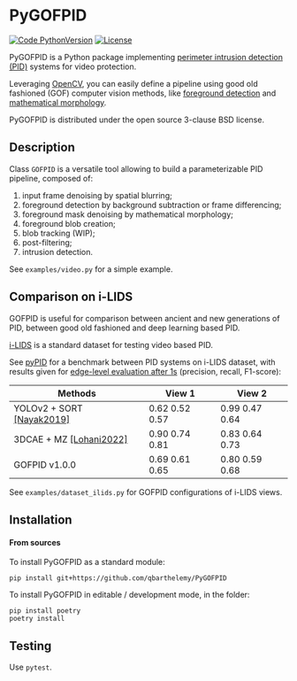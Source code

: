 # PyGOFPID

[![Code PythonVersion](https://img.shields.io/badge/python-3.8+-blue)](https://img.shields.io/badge/python-3.7+-blue)
[![License](https://img.shields.io/badge/licence-BSD--3--Clause-green)](https://img.shields.io/badge/license-BSD--3--Clause-green)

PyGOFPID is a Python package implementing
[perimeter intrusion detection (PID)](https://www.mdpi.com/1424-8220/22/9/3601)
systems for video protection.

Leveraging [OpenCV](https://github.com/opencv/opencv-python), you can easily
define a pipeline using good old fashioned (GOF) computer vision methods, like
[foreground detection](https://en.wikipedia.org/wiki/Foreground_detection) and
[mathematical morphology](https://en.wikipedia.org/wiki/Mathematical_morphology).

PyGOFPID is distributed under the open source 3-clause BSD license.

## Description

Class `GOFPID` is a versatile tool allowing to build a parameterizable PID
pipeline, composed of:

1. input frame denoising by spatial blurring;
2. foreground detection by background subtraction or frame differencing;
3. foreground mask denoising by mathematical morphology;
4. foreground blob creation;
5. blob tracking (WIP);
6. post-filtering;
7. intrusion detection.

See `examples/video.py` for a simple example.

## Comparison on i-LIDS

GOFPID is useful for comparison between ancient and new generations of PID,
between good old fashioned and deep learning based PID.

[i-LIDS](https://ieeexplore.ieee.org/document/4105319) is a standard dataset
for testing video based PID.

See [pyPID](https://gitlab.liris.cnrs.fr/dlohani/pypid) for a benchmark between
PID systems on i-LIDS dataset, with results given for
[edge-level evaluation after 1s](https://www.mdpi.com/1424-8220/22/9/3601)
(precision, recall, F1-score):

| Methods | View 1 | View 2 |
| ------- | ------ | ------ |
| YOLOv2 + SORT [[Nayak2019]](https://ieeexplore.ieee.org/document/9117960) | 0.62 0.52 0.57 | 0.99 0.47 0.64 |
| 3DCAE + MZ [[Lohani2022]](https://ieeexplore.ieee.org/document/9897472) | 0.90 0.74 0.81 | 0.83 0.64 0.73 |
| GOFPID v1.0.0 | 0.69 0.61 0.65 | 0.80 0.59 0.68 |

See `examples/dataset_ilids.py` for GOFPID configurations of i-LIDS views.

## Installation

#### From sources

To install PyGOFPID as a standard module:
```shell 
pip install git+https://github.com/qbarthelemy/PyGOFPID
```

To install PyGOFPID in editable / development mode, in the folder:
```shell
pip install poetry
poetry install
```

## Testing

Use `pytest`.

